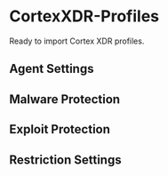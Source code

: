 # CortexXDR-Profiles
Ready to import Cortex XDR profiles. 

## Agent Settings


## Malware Protection


## Exploit Protection


## Restriction Settings
